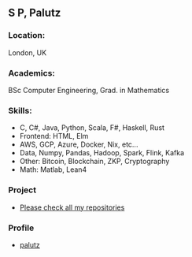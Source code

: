 ## S P, Palutz

### Location:
London, UK

### Academics:
BSc Computer Engineering, Grad. in Mathematics

### Skills:
- C, C#, Java, Python, Scala, F#, Haskell, Rust 
- Frontend: HTML, Elm
- AWS, GCP, Azure, Docker, Nix, etc...
- Data, Numpy, Pandas, Hadoop, Spark, Flink, Kafka
- Other: Bitcoin, Blockchain, ZKP, Cryptography
- Math: Matlab, Lean4

### Project
- [Please check all my repositories](https://github.com/palutz?tab=repositories)

### Profile
- [palutz](https://github.com/palutz)
